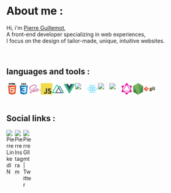 <br />

# About me :
Hi, i'm [Pierre Guillemot](https://pierreguillemot.com/), <br>A front-end developer specializing in web experiences,<br> 
I focus on the design of tailor-made, unique, intuitive websites.
<br />
<!---
- 💼 Freelance work? [Email me](mailto:contact@pierreguillemot.com)
-->
<br />

## languages and tools :

<a href="https://fr.wikipedia.org/wiki/HTML5">
 <img align="left" width="30px" src="https://raw.githubusercontent.com/github/explore/80688e429a7d4ef2fca1e82350fe8e3517d3494d/topics/html/html.png" /></a>
 
<a href="https://developer.mozilla.org/fr/docs/Web/CSS">
 <img align="left" width="30px"src="https://raw.githubusercontent.com/github/explore/80688e429a7d4ef2fca1e82350fe8e3517d3494d/topics/css/css.png"/>
</a>

<a href="https://sass-lang.com/">
 <img align="left" width="30px" src="https://raw.githubusercontent.com/github/explore/80688e429a7d4ef2fca1e82350fe8e3517d3494d/topics/sass/sass.png" />
</a>

<a href="https://developer.mozilla.org/fr/docs/Web/JavaScript"><img align="left" width="30px" src="https://raw.githubusercontent.com/github/explore/80688e429a7d4ef2fca1e82350fe8e3517d3494d/topics/javascript/javascript.png"/>
</a>

<a href="https://nuxtjs.org/"><img align="left" width="30px" src="https://raw.githubusercontent.com/github/explore/37f1f9609f5c48a47f4d9c1a916fc2069fd0141c/topics/nuxt/nuxt.png"/></a>

<a href="https://vuejs.org/"><img align="left" width="30px" src="https://raw.githubusercontent.com/github/explore/80688e429a7d4ef2fca1e82350fe8e3517d3494d/topics/vue/vue.png"/></a>

<a href="https://vitejs.dev/"><img align="left" width="30px" src="https://camo.githubusercontent.com/61e102d7c605ff91efedb9d7e47c1c4a07cef59d3e1da202fd74f4772122ca4e/68747470733a2f2f766974656a732e6465762f6c6f676f2e737667"/></a>

<a href="https://reactjs.org/"><img align="left" width="30px" src="https://raw.githubusercontent.com/github/explore/80688e429a7d4ef2fca1e82350fe8e3517d3494d/topics/react/react.png"/></a>

<a href="https://nextjs.org"><img align="left" width="30px" src="https://camo.githubusercontent.com/f21f1fa29dfe5e1d0772b0efe2f43eca2f6dc14f2fede8d9cbef4a3a8210c91d/68747470733a2f2f6173736574732e76657263656c2e636f6d2f696d6167652f75706c6f61642f76313636323133303535392f6e6578746a732f49636f6e5f6c696768745f6261636b67726f756e642e706e67"/></a>

<a href="https://greensock.com/gsap/"><img align="left" width="30px" src="https://greensock.com/uploads/monthly_2020_03/tweenmax.png.cf27916e926fbb328ff214f66b4c8429.png"/></a>

<a href="https://graphql.org/"><img align="left" width="30px" src="https://raw.githubusercontent.com/github/explore/5c058a388828bb5fde0bcafd4bc867b5bb3f26f3/topics/graphql/graphql.png" /></a>

<a href="https://nodejs.org/en/"><img align="left" width="30px" src="https://raw.githubusercontent.com/github/explore/80688e429a7d4ef2fca1e82350fe8e3517d3494d/topics/nodejs/nodejs.png" /></a>

<a href="https://git-scm.com/"><img align="left" width="30px" src="https://raw.githubusercontent.com/github/explore/80688e429a7d4ef2fca1e82350fe8e3517d3494d/topics/git/git.png" /></a>
<br />
<br />
<br />
 
## Social links :

<a href="https://www.linkedin.com/in/gllmt/">
  <img align="left" alt="Pierre LinkedIN" width="22px" src="https://res.cloudinary.com/dxgf6ohvo/image/upload/v1689873046/Perso/linkedIn_logo_bgw7ye.png" />
</a>
<a href="https://www.instagram.com/pierre.digital/">
  <img align="left" alt="Pierre Instagram" width="22px" src="https://res.cloudinary.com/dxgf6ohvo/image/upload/v1689873046/Perso/instagram_logo_s4bnhb.png" />
</a>
<a href="https://twitter.com/pgllmt">
  <img align="left" alt="Pierre Gllmt | Twitter" width="22px" src="https://res.cloudinary.com/dxgf6ohvo/image/upload/v1689873046/Perso/logo_of_twitter_dmi05s.png" />
</a>

<br />
<br />
<br />
